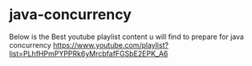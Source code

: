 # java-concurrency
Below is the Best youtube playlist content u will find to prepare for java concurrency 
https://www.youtube.com/playlist?list=PLhfHPmPYPPRk6yMrcbfafFGSbE2EPK_A6

